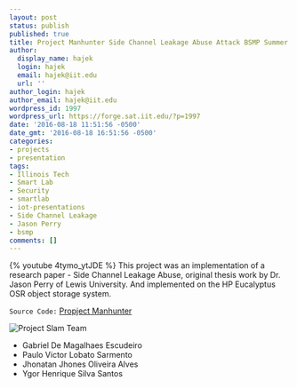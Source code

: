 ```yaml
---
layout: post
status: publish
published: true
title: Project Manhunter Side Channel Leakage Abuse Attack BSMP Summer 2016
author:
  display_name: hajek
  login: hajek
  email: hajek@iit.edu
  url: ''
author_login: hajek
author_email: hajek@iit.edu
wordpress_id: 1997
wordpress_url: https://forge.sat.iit.edu/?p=1997
date: '2016-08-18 11:51:56 -0500'
date_gmt: '2016-08-18 16:51:56 -0500'
categories:
- projects
- presentation
tags:
- Illinois Tech
- Smart Lab
- Security
- smartlab
- iot-presentations
- Side Channel Leakage
- Jason Perry
- bsmp
comments: []
---
```

{% youtube 4tymo_ytJDE %}
This project was an implementation of a research paper - Side Channel Leakage Abuse, original thesis work by Dr. Jason Perry of Lewis University. And implemented on the HP Eucalyptus OSR object storage system.

<code>Source Code:</code>
[Propject Manhunter](https://github.com/illinoistech-itm/manhunter "Project Manhunter")

![*Project Slam Team*](/assets/2016/08/manhunter-2.jpg "project manhunter")

*  Gabriel De Magalhaes Escudeiro
*  Paulo Victor Lobato Sarmento
*  Jhonatan Jhones Oliveira Alves
*  Ygor Henrique Silva Santos
